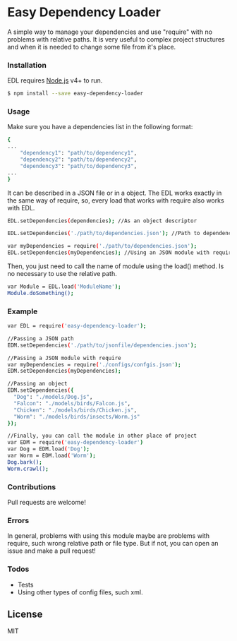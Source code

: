 ﻿# Easy Dependency Loader

A simple way to manage your dependencies and use "require" with no problems with relative paths. It is very useful to complex project structures and when it is needed to change some file from it's place.

### Installation

EDL requires [Node.js](https://nodejs.org/) v4+ to run.

```sh
$ npm install --save easy-dependency-loader
```

### Usage

Make sure you have a dependencies list in the following format:

```sh
{
...
    "dependency1": "path/to/dependency1",
    "dependency2": "path/to/dependency2",
    "dependency3": "path/to/dependency3",
...
}
```

It can be described in a JSON file or in a object. The EDL works exactly in the same way of require, so, every load that works with require also works with EDL.

```sh
EDL.setDependencies(dependencies); //As an object descriptor

EDL.setDependencies('./path/to/dependencies.json'); //Path to dependencies file

var myDependencies = require('./path/to/dependencies.json');
EDL.setDependencies(myDependencies); //Using an JSON module with require
```
Then, you just need to call the name of module using the load() method. Is no necessary to use the relative path.

```sh
var Module = EDL.load('ModuleName');
Module.doSomething();
```

### Example
```sh
var EDL = require('easy-dependency-loader');

//Passing a JSON path
EDM.setDependencies('./path/to/jsonfile/dependencies.json');

//Passing a JSON module with require
var myDependencies = require('./configs/confgis.json');
EDM.setDependencies(myDependencies);

//Passing an object
EDM.setDependencies({
  "Dog": "./models/Dog.js",
  "Falcon": "./models/birds/Falcon.js",
  "Chicken": "./models/birds/Chicken.js",
  "Worm": "./models/birds/insects/Worm.js"
});

//Finally, you can call the module in other place of project
var EDM = require('easy-dependency-loader')
var Dog = EDM.load('Dog');
var Worm = EDM.load('Worm');
Dog.bark(); 
Worm.crawl();
```

### Contributions
Pull requests are welcome!

### Errors
In general, problems with using this module maybe are problems with require, such wrong relative path or file type. But if not, you can open an issue and make a pull request!

### Todos
 - Tests
 - Using other types of config files, such xml.

License
----
MIT
